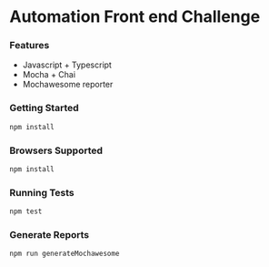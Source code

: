 # Automation Front end Challenge

### Features
  - Javascript + Typescript 
  - Mocha + Chai
  - Mochawesome reporter

### Getting Started
```sh
npm install
```

### Browsers Supported
```sh
npm install
```

### Running Tests
```sh
npm test
```

### Generate Reports
```sh
npm run generateMochawesome
```
